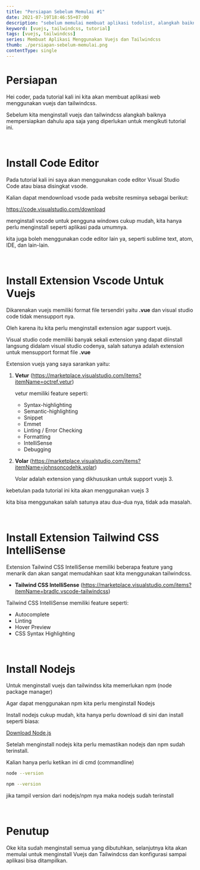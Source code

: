 ```yaml
---
title: "Persiapan Sebelum Memulai #1"
date: 2021-07-19T18:46:55+07:00
description: "sebelum memulai membuat aplikasi todolist, alangkah baiknya kita mempersiapkan terlebih dahulu semua yang diperlukan untuk membuat aplikasi todolist menggunakan vuejs dan tailwindcss"
keyword: [vuejs, tailwindcss, tutorial]
tags: [vuejs, tailwindcss]
series: Membuat Aplikasi Menggunakan Vuejs dan Tailwindcss
thumb: ./persiapan-sebelum-memulai.png
contentType: single
---
```


# Persiapan

Hei coder, pada tutorial kali ini kita akan membuat aplikasi web menggunakan vuejs dan tailwindcss.

Sebelum kita menginstall vuejs dan tailwindcss alangkah baiknya mempersiapkan dahulu apa saja yang diperlukan untuk mengikuti tutorial ini.

&nbsp;

# Install Code Editor
Pada tutorial kali ini saya akan menggunakan code editor Visual Studio Code atau biasa disingkat vsode.

Kalian dapat mendownload vsode pada website resminya sebagai berikut:

https://code.visualstudio.com/download

menginstall vscode untuk pengguna windows cukup mudah, kita hanya perlu menginstall seperti aplikasi pada umumnya.

kita juga boleh menggunakan code editor lain ya, seperti sublime text, atom, IDE, dan lain-lain.

&nbsp;

# Install Extension Vscode Untuk Vuejs
Dikarenakan vuejs memiliki format file tersendiri yaitu **.vue** dan visual studio code tidak mensupport nya.

Oleh karena itu kita perlu menginstall extension agar support vuejs.

Visual studio code memiliki banyak sekali extension yang dapat diinstall langsung didalam visual studio codenya, salah satunya adalah extension untuk mensupport format file **.vue**

Extension vuejs yang saya sarankan yaitu:

1. **Vetur** (https://marketplace.visualstudio.com/items?itemName=octref.vetur)

    vetur memiliki feature seperti:
    - Syntax-highlighting
    - Semantic-highlighting
    - Snippet
    - Emmet
    - Linting / Error Checking
    - Formatting
    - IntelliSense
    - Debugging

 

2. **Volar** (https://marketplace.visualstudio.com/items?itemName=johnsoncodehk.volar)

    Volar adalah extension yang dikhususkan untuk support vuejs 3.

kebetulan pada tutorial ini kita akan menggunakan vuejs 3

kita bisa menggunakan salah satunya atau dua-dua nya, tidak ada masalah.

&nbsp;

# Install Extension Tailwind CSS IntelliSense


Extension Tailwind CSS IntelliSense memiliki beberapa feature yang menarik dan akan sangat memudahkan saat kita menggunakan tailwindcss.

- **Tailwind CSS IntelliSense** (https://marketplace.visualstudio.com/items?itemName=bradlc.vscode-tailwindcss)

Tailwind CSS IntelliSense memiliki feature seperti:
- Autocomplete
- Linting
- Hover Preview
- CSS Syntax Highlighting

&nbsp;

# Install Nodejs
Untuk menginstall vuejs dan tailwindss kita memerlukan npm (node package manager)

Agar dapat menggunakan npm kita perlu menginstall Nodejs

Install nodejs cukup mudah, kita hanya perlu download di sini dan install seperti biasa:

[Download Node.js](https://nodejs.org/en/)


Setelah menginstall nodejs kita perlu memastikan nodejs dan npm sudah terinstall.

Kalian hanya perlu ketikan ini di cmd (commandline)
```bash
node --version
```
```bash
npm --version
```

jika tampil version dari nodejs/npm nya maka nodejs sudah terinstall

&nbsp;

# Penutup
Oke kita sudah menginstall semua yang dibutuhkan, selanjutnya kita akan memulai untuk menginstall Vuejs dan Tailwindcss dan konfigurasi sampai aplikasi bisa ditampilkan.

